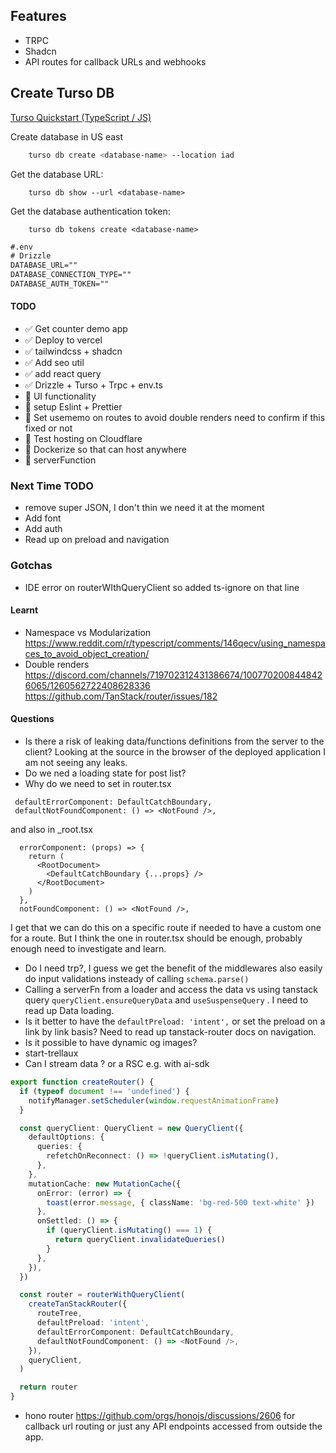 ## Features
- TRPC
- Shadcn
- API routes for callback URLs and webhooks

## Create Turso DB
[Turso Quickstart (TypeScript / JS)](https://docs.turso.tech/sdk/ts/quickstart)

Create database in US east
```bash
    turso db create <database-name> --location iad
```
Get the database URL:
```
    turso db show --url <database-name>
```
Get the database authentication token:
```
    turso db tokens create <database-name>
```
```txt
#.env
# Drizzle
DATABASE_URL=""
DATABASE_CONNECTION_TYPE=""
DATABASE_AUTH_TOKEN=""
```

#### TODO
- ✅ Get counter demo app 
- ✅ Deploy to vercel
- ✅ tailwindcss + shadcn
- ✅ Add seo util
- ✅ add react query
- ✅ Drizzle + Turso + Trpc + env.ts
- 🚧 UI functionality
- 🚧 setup Eslint + Prettier
- 🚧 Set usememo on routes to avoid double renders need to confirm if this fixed or not
- 🚧 Test hosting on Cloudflare
- 🚧 Dockerize so that can host anywhere
- 🚧 serverFunction

### Next Time TODO
- remove super JSON, I don't thin we need it at the moment
- Add font
- Add auth
- Read up on preload and navigation

### Gotchas
- IDE error on routerWIthQueryClient so added ts-ignore on that line

#### Learnt
- Namespace vs Modularization https://www.reddit.com/r/typescript/comments/146qecv/using_namespaces_to_avoid_object_creation/
- Double renders
  https://discord.com/channels/719702312431386674/1007702008448426065/1260562722408628336
  https://github.com/TanStack/router/issues/182
#### Questions
- Is there a risk of leaking data/functions definitions from the server to the client? Looking at the source in the browser of the deployed application I am not seeing any leaks.
- Do we ned a loading state for post list? 
- Why do we need to set in router.tsx
```
 defaultErrorComponent: DefaultCatchBoundary,
 defaultNotFoundComponent: () => <NotFound />,
```
and also in _root.tsx
```
  errorComponent: (props) => {
    return (
      <RootDocument>
        <DefaultCatchBoundary {...props} />
      </RootDocument>
    )
  },
  notFoundComponent: () => <NotFound />,
```
I get that we can do this on a specific route if needed to have a custom one for a route. 
But I think the one in router.tsx should be enough, probably enough need to investigate and learn. 
- Do I need trp?, I guess we get the benefit of the middlewares also easily do input validations insteady of calling `schema.parse()`
- Calling a serverFn from a loader and access the data vs using tanstack query `queryClient.ensureQueryData` and `useSuspenseQuery` . I need to read up Data loading.
- Is it better to have the `defaultPreload: 'intent',` or set the preload on a link by link basis? Need to read up tanstack-router docs on navigation.
- Is it possible to have dynamic og images?
- start-trellaux
- Can I stream data ? or a RSC e.g. with ai-sdk
```ts
export function createRouter() {
  if (typeof document !== 'undefined') {
    notifyManager.setScheduler(window.requestAnimationFrame)
  }

  const queryClient: QueryClient = new QueryClient({
    defaultOptions: {
      queries: {
        refetchOnReconnect: () => !queryClient.isMutating(),
      },
    },
    mutationCache: new MutationCache({
      onError: (error) => {
        toast(error.message, { className: 'bg-red-500 text-white' })
      },
      onSettled: () => {
        if (queryClient.isMutating() === 1) {
          return queryClient.invalidateQueries()
        }
      },
    }),
  })

  const router = routerWithQueryClient(
    createTanStackRouter({
      routeTree,
      defaultPreload: 'intent',
      defaultErrorComponent: DefaultCatchBoundary,
      defaultNotFoundComponent: () => <NotFound />,
    }),
    queryClient,
  )

  return router
}
```
- hono router https://github.com/orgs/honojs/discussions/2606 for callback url routing or just any API endpoints accessed from outside the app.